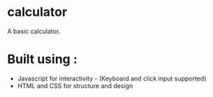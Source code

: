 # calculator 

A basic calculator. 

# Built using :

* Javascript for interactivity - (Keyboard and click input supported)
* HTML and CSS for structure and design